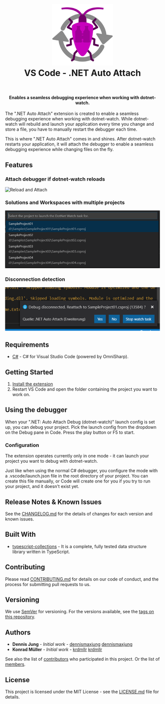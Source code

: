 <h1 align="center">
  <br>
    <img src="images/icon.png" alt="logo" width="200">
  <br>
	VS Code - .NET Auto Attach
  <br>
  <br>
</h1>
<h4 align="center">Enables a seamless debugging experience when working with dotnet-watch.</h4>

The ".NET Auto Attach" extension is created to enable a seamless debugging experience when working with dotnet-watch.
While dotnet-watch will rebuild and launch your application every time you change and store a file, you have to manually restart the debugger each time.

This is where ".NET Auto Attach" comes in and shines. After dotnet-watch restarts your application, it will attach the debugger to enable a seamless debugging experience while changing files on the fly.

## Features

### Attach debugger if dotnet-watch reloads

![Reload and Attach](images/watch-reload.gif)<br/>

### Solutions and Workspaces with multiple projects

![Multiproject Support](images/multi-project.png)<br/>

### Disconnection detection

![Disconnect detected](images/disconnect.png)<br/>

## Requirements

- [C#](https://marketplace.visualstudio.com/items?itemName=ms-vscode.csharp) - C# for Visual Studio Code (powered by OmniSharp).

## Getting Started

1. [Install the extension](https://marketplace.visualstudio.com/items?itemName=dennismaxjung.vscode-dotnet-auto-attach)
2. Restart VS Code and open the folder containing the project you want to work on.

## Using the debugger

When your ".NET: Auto Attach Debug (dotnet-watch)" launch config is set up, you can debug your project. Pick the launch config from the dropdown on the Debug pane in Code. Press the play button or F5 to start.

### Configuration

The extension operates currently only in one mode - it can launch your project you want to debug with dotnet-watch.

Just like when using the normal C# debugger, you configure the mode with a .vscode/launch.json file in the root directory of your project. You can create this file manually, or Code will create one for you if you try to run your project, and it doesn't exist yet.

## Release Notes & Known Issues

See the [CHANGELOG.md](CHANGELOG.md) for the details of changes for each version and known issues.

## Built With

- [typescript-collections](https://www.npmjs.com/package/typescript-collections) - It is a complete, fully tested data structure library written in TypeScript.

## Contributing

Please read [CONTRIBUTING.md](CONTRIBUTING.md) for details on our code of conduct, and the process for submitting pull requests to us.

## Versioning

We use [SemVer](http://semver.org/) for versioning. For the versions available, see the [tags on this repository](https://gitlab.com/dennismaxjung/vscode-dotnet-auto-attach/tags).

## Authors

- **Dennis Jung** - _Initial work_ - [dennismaxjung](https://gitlab.com/dennismaxjung) [dennismaxjung](https://github.com/dennismaxjung)
- **Konrad Müller** - _Initial work_ - [krdmllr](https://gitlab.com/krdmllr) [krdmllr](https://github.com/krdmllr)

See also the list of [contributors](https://gitlab.com/dennismaxjung/vscode-dotnet-auto-attach/graphs/master) who participated in this project.
Or the list of [members](https://gitlab.com/dennismaxjung/vscode-dotnet-auto-attach/project_members).

## License

This project is licensed under the MIT License - see the [LICENSE.md](LICENSE) file for details.
